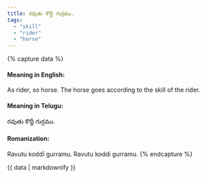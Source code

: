 ```yaml
---
title: రవుతు కొద్దీ గుర్రము.
tags:
  - "skill"
  - "rider"
  - "horse"
---
```


{% capture data %}
#### Meaning in English:
As rider, so horse.
The horse goes according to the skill of the rider.

#### Meaning in Telugu:
రవుతు కొద్దీ గుర్రము.

#### Romanization:
Ravutu koddī gurramu.
Ravutu koddi gurramu.
{% endcapture %}

{{ data | markdownify }}

